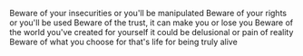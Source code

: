 Beware of your insecurities or you'll be manipulated
Beware of your rights or you'll be used
Beware of the trust, it can make you or lose you
Beware of the world you've created for yourself
it could be delusional or pain of reality
Beware of what you choose
for that's life
for being truly alive
